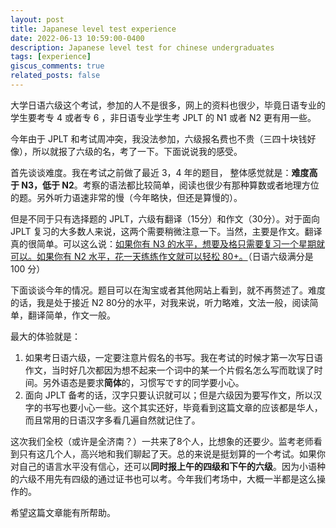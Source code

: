 ```yaml
---
layout: post
title: Japanese level test experience
date: 2022-06-13 10:59:00-0400
description: Japanese level test for chinese undergraduates
tags: [experience]
giscus_comments: true
related_posts: false
---
```


大学日语六级这个考试，参加的人不是很多，网上的资料也很少，毕竟日语专业的学生要考专 4 或者专 6 ，非日语专业学生考 JPLT 的 N1 或者 N2 更有用一些。

今年由于 JPLT 和考试周冲突，我没法参加，六级报名费也不贵（三四十块钱好像），所以就报了六级的名，考了一下。下面说说我的感受。

首先谈谈难度。我在考试之前做了最近 3，4 年的题目， 整体感觉就是：**难度高于 N3，低于 N2**。考察的语法都比较简单，阅读也很少有那种算数或者地理方位的题。另外听力语速非常的慢（今年略快，但还是算慢的）。

但是不同于只有选择题的 JPLT，六级有翻译（15分）和作文（30分）。对于面向 JPLT 复习的大多数人来说，这两个需要稍微注意一下。当然，主要是作文。翻译真的很简单。可以这么说：<u>如果你有 N3 的水平，想要及格只需要复习一个星期就可以。如果你有 N2 水平，花一天练练作文就可以轻松 80+。</u>（日语六级满分是 100 分）

下面谈谈今年的情况。题目可以在淘宝或者其他网站上看到，就不再赘述了。难度的话，我是处于接近 N2 80分的水平，对我来说，听力略难，文法一般，阅读简单，翻译简单，作文一般。

最大的体验就是：

1. 如果考日语六级，一定要注意片假名的书写。我在考试的时候才第一次写日语作文，当时好几次都因为想不起来一个词中的某一个片假名怎么写而耽误了时间。另外语态是要求**简体**的，习惯写です的同学要小心。
2. 面向 JPLT 备考的话，汉字只要认识就可以；但是六级因为要写作文，所以汉字的书写也要小心一些。这个其实还好，毕竟看到这篇文章的应该都是华人，而且常用的日语汉字多看几遍自然就记住了。

这次我们全校（或许是全济南？）一共来了8个人，比想象的还要少。监考老师看到只有这几个人，高兴地和我们聊起了天。总的来说是挺划算的一个考试。如果你对自己的语言水平没有信心，还可以**同时报上午的四级和下午的六级**。因为小语种的六级不用先有四级的通过证书也可以考。今年我们考场中，大概一半都是这么操作的。

希望这篇文章能有所帮助。
